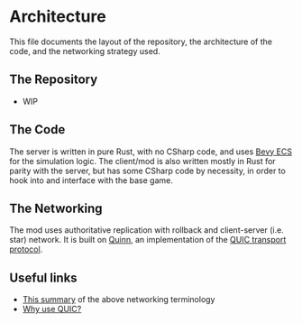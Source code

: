 # Architecture

This file documents the layout of the repository, the architecture of the code, and the networking strategy used.

## The Repository

- WIP

## The Code

The server is written in pure Rust, with no CSharp code, and uses [Bevy ECS](https://bevyengine.org/) for the simulation logic. The client/mod is also written mostly in Rust for parity with the server, but has some CSharp code by necessity, in order to hook into and interface with the base game.

## The Networking

The mod uses authoritative replication with rollback and client-server (i.e. star) network. It is built on [Quinn](https://github.com/quinn-rs/quinn), an implementation of the [QUIC transport protocol](https://quicwg.org/).

## Useful links
- [This summary](https://github.com/bevyengine/bevy/discussions/8675) of the above networking terminology
- [Why use QUIC?](https://github.com/Henauxg/bevy_quinnet#quic-as-a-game-networking-protocol)
